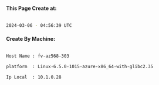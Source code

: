 
   
#### This Page Create at:

```bash

2024-03-06 - 04:56:39 UTC

```

#### Create By Machine:

```bash

Host Name : fv-az568-303

platform  : Linux-6.5.0-1015-azure-x86_64-with-glibc2.35

Ip Local  : 10.1.0.28

```

